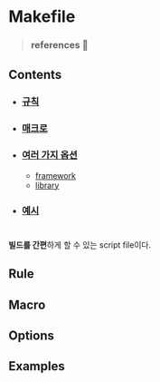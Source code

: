 # Makefile

> ### references 🔗

## Contents		
* ### [규칙](#)      
* ### [매크로](#)      
* ### [여러 가지 옵션](#)      
	* [framework](#)
	* [library](#)
* ### [예시](#)      

#    

**빌드를 간편**하게 할 수 있는 script file이다.

## Rule

## Macro

## Options

## Examples

